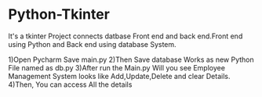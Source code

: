 # Python-Tkinter

It's a tkinter Project connects datbase Front end and back end.Front end using Python and Back end using database System.

1)Open Pycharm Save main.py
2)Then Save database Works as new Python File named as db.py
3)After run the Main.py Will you see Employee Management System looks like Add,Update,Delete and clear Details.
4)Then, You can access All the details

